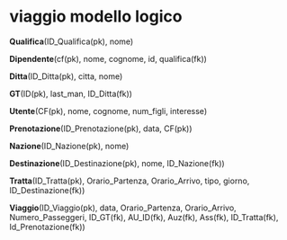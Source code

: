 # viaggio modello logico

__Qualifica__(ID_Qualifica(pk), nome)

__Dipendente__(cf(pk), nome, cognome, id, qualifica(fk))

__Ditta__(ID_Ditta(pk), citta, nome)

__GT__(ID(pk), last_man, ID_Ditta(fk))

__Utente__(CF(pk), nome, cognome, num_figli, interesse)

__Prenotazione__(ID_Prenotazione(pk), data, CF(pk))

__Nazione__(ID_Nazione(pk), nome)

__Destinazione__(ID_Destinazione(pk), nome, ID_Nazione(fk))

__Tratta__(ID_Tratta(pk), Orario_Partenza, Orario_Arrivo, tipo, giorno, ID_Destinazione(fk))

__Viaggio__(ID_Viaggio(pk), data, Orario_Partenza, Orario_Arrivo, Numero_Passeggeri, ID_GT(fk), AU_ID(fk), Auz(fk), Ass(fk), ID_Tratta(fk), Id_Prenotazione(fk))
